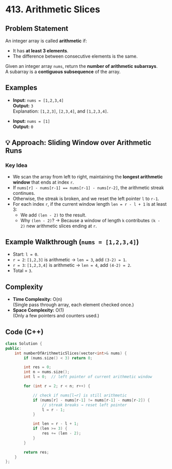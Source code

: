 # 413. Arithmetic Slices

## Problem Statement
An integer array is called **arithmetic** if:  
- It has **at least 3 elements**.  
- The difference between consecutive elements is the same.  

Given an integer array `nums`, return the **number of arithmetic subarrays**.  
A subarray is a **contiguous subsequence** of the array.


## Examples
- **Input:** `nums = [1,2,3,4]`  
  **Output:** `3`  
  Explanation: `[1,2,3]`, `[2,3,4]`, and `[1,2,3,4]`.  

- **Input:** `nums = [1]`  
  **Output:** `0`  



## 💡 Approach: Sliding Window over Arithmetic Runs

### Key Idea
- We scan the array from left to right, maintaining the **longest arithmetic window** that ends at index `r`.  
- If `nums[r] - nums[r-1] == nums[r-1] - nums[r-2]`, the arithmetic streak continues.  
- Otherwise, the streak is broken, and we reset the left pointer `l` to `r-1`.  
- For each index `r`, if the current window length `len = r - l + 1` is at least 3:  
  - We add `(len - 2)` to the result.  
  - Why `(len - 2)`? → Because a window of length `k` contributes `(k - 2)` new arithmetic slices ending at `r`.  



## Example Walkthrough (`nums = [1,2,3,4]`)
- Start: `l = 0`.  
- `r = 2`: `[1,2,3]` is arithmetic → `len = 3`, add `(3-2) = 1`.  
- `r = 3`: `[1,2,3,4]` is arithmetic → `len = 4`, add `(4-2) = 2`.  
- Total = `3`.  



## Complexity
- **Time Complexity:** O(n)  
  (Single pass through array, each element checked once.)  
- **Space Complexity:** O(1)  
  (Only a few pointers and counters used.)  



## Code (C++)
```cpp
class Solution {
public:
    int numberOfArithmeticSlices(vector<int>& nums) {
        if (nums.size() < 3) return 0;

        int res = 0;
        int n = nums.size();
        int l = 0;  // left pointer of current arithmetic window

        for (int r = 2; r < n; r++) {

            // check if nums[l→r] is still arithmetic
            if (nums[r] - nums[r-1] != nums[r-1] - nums[r-2]) {
                // streak breaks → reset left pointer
                l = r - 1;
            }

            int len = r - l + 1;
            if (len >= 3) {
                res += (len - 2); 
            }
        }

        return res;
    }
};
